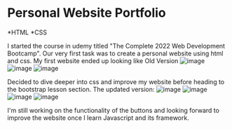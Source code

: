 # Personal Website Portfolio

*HTML
*CSS

I started the course in udemy titled "The Complete 2022 Web Development Bootcamp". Our very first task was to create a personal website using html and css. 
My first website ended up looking like 
Old Version
![image](https://user-images.githubusercontent.com/91674419/163352232-37a1d2dd-a551-4da5-80d5-28ef8490dbcd.png)
![image](https://user-images.githubusercontent.com/91674419/163352269-3ccc33b1-8ac7-490f-b625-1a1f25386ead.png)
![image](https://user-images.githubusercontent.com/91674419/163352316-ca74f604-a853-4c21-a940-82cf47911dd8.png)
 
 Decided to dive deeper into css and improve my website before heading to the bootstrap lesson section. 
 The updated version:
 ![image](https://user-images.githubusercontent.com/91674419/163352579-9fea43bd-c016-4943-b14e-e8c65a590a1b.png)
![image](https://user-images.githubusercontent.com/91674419/163352610-e90e801c-af71-4d7e-abc3-b6fbf31a65fb.png)
![image](https://user-images.githubusercontent.com/91674419/163352638-3f5f57ec-886f-469c-8ad1-4f38322ccfa7.png)
![image](https://user-images.githubusercontent.com/91674419/163352690-4093d814-a570-448e-855f-bcd13ca33436.png)

I'm still working on the functionality of the buttons and looking forward to improve the website once I learn Javascript and its framework.
